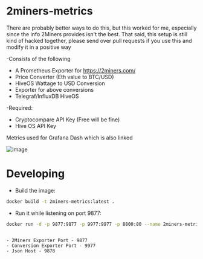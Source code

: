 # 2miners-metrics

There are probably better ways to do this, but this worked for me, especially since the info 2Miners provides isn't the best. That said, this setup is still kind of hacked together, please send over pull requests if you use this and modify it in a positive way 

-Consists of the following
- A Prometheus Exporter for <https://2miners.com/>
- Price Converter (Eth value to BTC/USD)
- HiveOS Wattage to USD Conversion
- Exporter for above conversions
- Telegraf/InfluxDB HiveOS 

-Required:
- Cryptocompare API Key (Free will be fine)
- Hive OS API Key

Metrics used for Grafana Dash which is also linked 

![image](https://user-images.githubusercontent.com/31908995/148861960-10505a0b-0de8-44ad-92e2-dde09784ea4c.png)



# Developing

- Build the image:

```sh
docker build -t 2miners-metrics:latest .
```

- Run it while listening on port 9877:

```sh
docker run -d -p 9877:9877 -p 9977:9977 -p 8800:80 --name 2miners-metrics --restart=always 2miners-metrics:latest
```
```

- 2Miners Exporter Port - 9877
- Conversion Exporter Port - 9977
- Json Host - 9878
